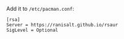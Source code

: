 Add it to `/etc/pacman.conf`:

```
[rsa]
Server = https://ranisalt.github.io/rsaur
SigLevel = Optional
```
